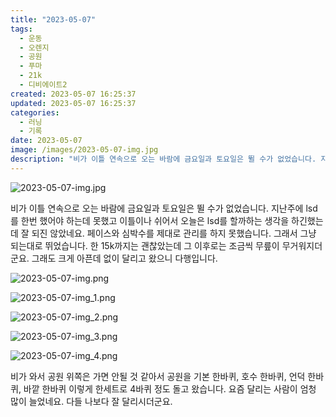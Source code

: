 ```yaml
---
title: "2023-05-07"
tags:
  - 운동
  - 오렌지
  - 공원
  - 푸마
  - 21k
  - 디비에이트2
created: 2023-05-07 16:25:37
updated: 2023-05-07 16:25:37
categories:
  - 러닝
  - 기록
date: 2023-05-07
image: /images/2023-05-07-img.jpg
description: "비가 이틀 연속으로 오는 바람에 금요일과 토요일은 뛸 수가 없었습니다. 지난주에 lsd를 한번 했어야 하는데 못했고 이틀이나 쉬어서 오늘은 lsd를 할까하는 생각을 하긴했는데 잘 되진 않았네요. 페이스와 심박수를 제대로 관리를 하지 못했습니다. 그래서 그냥 되는대로 뛰었습니다. 한 15"
---
```


![2023-05-07-img.jpg](/images/2023-05-07-img.jpg)
 
 

비가 이틀 연속으로 오는 바람에 금요일과 토요일은 뛸 수가 없었습니다. 지난주에 lsd를 한번 했어야 하는데 못했고 이틀이나 쉬어서 오늘은 lsd를 할까하는 생각을 하긴했는데 잘 되진 않았네요. 페이스와 심박수를 제대로 관리를 하지 못했습니다. 그래서 그냥 되는대로 뛰었습니다. 한 15k까지는 괜찮았는데 그 이후로는 조금씩 무릎이 무거워지더군요. 그래도 크게 아픈데 없이 달리고 왔으니 다행입니다.

 
 ![2023-05-07-img.png](/images/2023-05-07-img.png)
 
 

 
 ![2023-05-07-img_1.png](/images/2023-05-07-img_1.png)
 
 

 
 ![2023-05-07-img_2.png](/images/2023-05-07-img_2.png)
 
 

 
 ![2023-05-07-img_3.png](/images/2023-05-07-img_3.png)
 
 

 
 ![2023-05-07-img_4.png](/images/2023-05-07-img_4.png)
 
 

비가 와서 공원 위쪽은 가면 안될 것 같아서 공원을 기본 한바퀴, 호수 한바퀴, 언덕 한바퀴, 바깥 한바퀴 이렇게 한세트로 4바퀴 정도 돌고 왔습니다.
요즘 달리는 사람이 엄청 많이 늘었네요. 다들 나보다 잘 달리시더군요.
